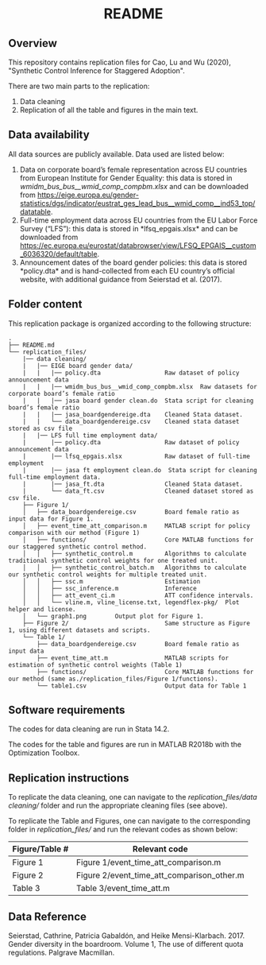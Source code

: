 <div align="center">

# README
    
</div>

## Overview

This repository contains replication files for Cao, Lu and Wu (2020), "Synthetic Control Inference for Staggered Adoption".

There are two main parts to the replication:

1.  Data cleaning
2.  Replication of all the table and figures in the main text.

## Data availability

All data sources are publicly available. Data used are listed below:

1.  Data on corporate board’s female representation across EU countries from European Institute for Gender Equality: this data is stored in *wmidm_bus_bus\_\_wmid_comp_compbm.xlsx* and can be downloaded from <https://eige.europa.eu/gender-statistics/dgs/indicator/eustrat_ges_lead_bus__wmid_comp__ind53_top/datatable>.
2.  Full-time employment data across EU countries from the EU Labor Force Survey (“LFS”): this data is stored in \*lfsq_epgais.xlsx\* and can be downloaded from <https://ec.europa.eu/eurostat/databrowser/view/LFSQ_EPGAIS__custom_6036320/default/table>.
3.  Announcement dates of the board gender policies: this data is stored \*policy.dta\* and is hand-collected from each EU country’s official website, with additional guidance from Seierstad et al. (2017).

## Folder content

This replication package is organized according to the following structure:

```         
.
├── README.md                               
└── replication_files/
    |── data cleaning/
    |   |── EIGE board gender data/                
    |   |   |── policy.dta                  Raw dataset of policy announcement data
    |   |   |── wmidm_bus_bus__wmid_comp_compbm.xlsx  Raw datasets for corporate board’s female ratio
    |   |   |── jasa board gender clean.do  Stata script for cleaning board’s female ratio
    |   |   |── jasa_boardgendereige.dta    Cleaned Stata dataset.
    |   |   └── data_boardgendereige.csv    Cleaned stata dataset stored as csv file
    |   |── LFS full time employment data/
    |       |── policy.dta                  Raw dataset of policy announcement data
    |       |── lfsq_epgais.xlsx            Raw dataset of full-time employment
    |       |── jasa ft employment clean.do  Stata script for cleaning full-time employment data.
    |       |── jasa_ft.dta                 Cleaned Stata dataset.
    |       └── data_ft.csv                 Cleaned dataset stored as csv file.
    ├── Figure 1/                           
    │   ├── data_boardgendereige.csv        Board female ratio as input data for Figure 1.
    │   ├── event_time_att_comparison.m     MATLAB script for policy comparison with our method (Figure 1)
    │   ├── functions/                      Core MATLAB functions for our staggered synthetic control method.
    │   │   ├── synthetic_control.m         Algorithms to calculate traditional synthetic control weights for one treated unit.
    │   │   ├── synthetic_control_batch.m   Algorithms to calculate our synthetic control weights for multiple treated unit.
    │   │   ├── ssc.m                       Estimation
    │   │   ├── ssc_inference.m             Inference
    │   │   ├── att_event_ci.m              ATT confidence intervals.
    │   │   └── vline.m, vline_license.txt, legendflex-pkg/  Plot helper and license.
    │   └── graph1.png        Output plot for Figure 1.
    ├── Figure 2/                           Same structure as Figure 1, using different datasets and scripts.
    └── Table 1/                         
        ├── data_boardgendereige.csv        Board female ratio as input data
        ├── event_time_att.m                MATLAB scripts for estimation of synthetic control weights (Table 1)
        ├── functions/                      Core MATLAB functions for our method (same as./replication_files/Figure 1/functions).
        └── table1.csv                      Output data for Table 1
```

## Software requirements

The codes for data cleaning are run in Stata 14.2.

The codes for the table and figures are run in MATLAB R2018b with the Optimization Toolbox.

## Replication instructions

To replicate the data cleaning, one can navigate to the *replication_files/data cleaning/* folder and run the appropriate cleaning files (see above).

To replicate the Table and Figures, one can navigate to the corresponding folder in *replication_files/* and run the relevant codes as shown below:

| Figure/Table \# | Relevant code                              |
|-----------------|--------------------------------------------|
| Figure 1        | Figure 1/event_time_att_comparison.m       |
| Figure 2        | Figure 2/event_time_att_comparison_other.m |
| Table 3         | Table 3/event_time_att.m                   |

## Data Reference

Seierstad, Cathrine, Patricia Gabaldón, and Heike Mensi-Klarbach. 2017. Gender diversity in the boardroom. Volume 1, The use of different quota regulations. Palgrave Macmillan.
